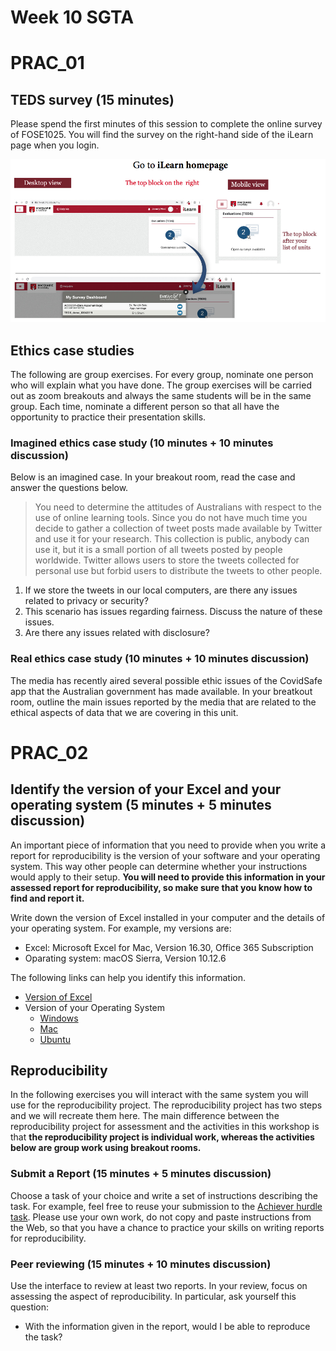 # Week 10 SGTA
# PRAC_01

## TEDS survey (15 minutes)

Please spend the first minutes of this session to complete the online survey of FOSE1025. You will find the survey on the right-hand side of the iLearn page when you login.

![screen shot](teds.png)

## Ethics case studies

The following are group exercises. For every group, nominate one person who will explain what you have done. The group exercises will be carried out as zoom breakouts and always the same students will be in the same group. Each time, nominate a different person so that all have the opportunity to practice their presentation skills.


### Imagined ethics case study (10 minutes + 10 minutes discussion)

Below is an imagined case. In your breakout room, read the case and answer the questions below.

> You need to determine the attitudes of Australians with respect to the use of online learning tools. Since you do not have much time you decide to gather a collection of tweet posts made available by Twitter and use it for your research. This collection is public, anybody can use it, but it is a small portion of all tweets posted by people worldwide. Twitter allows users to store the tweets collected for personal use but forbid users to distribute the tweets to other people.

1. If we store the tweets in our local computers, are there any issues related to privacy or security?
2. This scenario has issues regarding fairness. Discuss the nature of these issues.
3. Are there any issues related with disclosure?

### Real ethics case study (10 minutes + 10 minutes discussion)

The media has recently aired several possible ethic issues of the CovidSafe app that the Australian government has made available. In your breatkout room, outline the main issues reported by the media that are related to the ethical aspects of data that we are covering in this unit.

# PRAC_02

## Identify the version of your Excel and your operating system (5 minutes + 5 minutes discussion)

An important piece of information that you need to provide when you write a report for reproducibility is the version of your software and your operating system. This way other people can determine whether your instructions would apply to their setup. **You will need to provide this information in your assessed report for reproducibility, so make sure that you know how to find and report it.**

Write down the version of Excel installed in your computer and the details of your operating system. For example, my versions are:
* Excel: Microsoft Excel for Mac, Version 16.30, Office 365 Subscription
* Oparating system: macOS Sierra, Version 10.12.6

The following links can help you identify this information.

* [Version of Excel](https://support.office.com/en-us/article/about-office-what-version-of-office-am-i-using-932788b8-a3ce-44bf-bb09-e334518b8b19)
* Version of your Operating System 
    * [Windows](https://support.microsoft.com/en-au/help/13443/windows-which-version-am-i-running)
    * [Mac](https://support.apple.com/en-au/HT201260)
    * [Ubuntu](https://help.ubuntu.com/community/CheckingYourUbuntuVersion)


## Reproducibility

In the following exercises you will interact with the same system you will use for the reproducibility project. The reproducibility project has two steps and we will recreate them here. The main difference between the reproducibility project for assessment and the activities in this workshop is that **the reproducibility project is individual work, whereas the activities below are group work using breakout rooms.**


### Submit a Report (15 minutes + 5 minutes discussion)

Choose a task of your choice and write a set of instructions describing the task. For example, feel free to reuse your submission to the [Achiever hurdle task](https://ilearn.mq.edu.au/mod/turnitintooltwo/view.php?id=5602767). Please use your own work, do not copy and paste instructions from the Web, so that you have a chance to practice your skills on writing reports for reproducibility.


### Peer reviewing (15 minutes + 10 minutes discussion)

Use the interface to review at least two reports. In your review, focus on assessing the aspect of reproducibility. In particular, ask yourself this question: 
* With the information given in the report, would I be able to reproduce the task?




